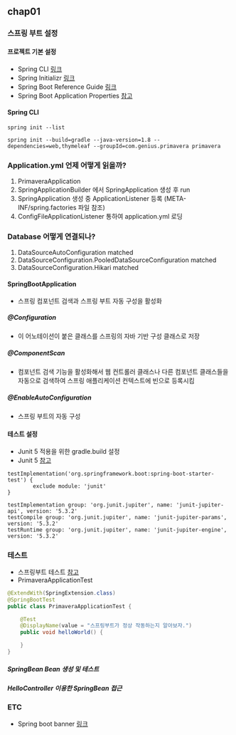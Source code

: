 ## chap01
### 스프링 부트 설정
#### 프로젝트 기본 설정
* Spring CLI [링크](https://docs.spring.io/spring-boot/docs/current/reference/html/getting-started-installing-spring-boot.html#getting-started-installing-the-cli)
* Spring Initializr [링크](https://start.spring.io/) 
* Spring Boot Reference Guide [링크](https://docs.spring.io/spring-boot/docs/current/reference/html/)
* Spring Boot Application Properties [참고](https://docs.spring.io/spring-boot/docs/current/reference/html/common-application-properties.html)

#### Spring CLI
```
spring init --list

spring init --build=gradle --java-version=1.8 --dependencies=web,thymeleaf --groupId=com.genius.primavera primavera

```

### Application.yml 언제 어떻게 읽을까?
1. PrimaveraApplication
2. SpringApplicationBuilder 에서 SpringApplication 생성 후 run
3. SpringApplication 생성 중 ApplicationListener 등록 (META-INF/spring.factories 파일 참조)
4. ConfigFileApplicationListener 통하여 application.yml 로딩

### Database 어떻게 연결되나?
1. DataSourceAutoConfiguration matched
2. DataSourceConfiguration.PooledDataSourceConfiguration matched
3. DataSourceConfiguration.Hikari matched

#### SpringBootApplication
* 스프링 컴포넌트 검색과 스프링 부트 자동 구성을 활성화 

##### @Configuration
* 이 어노테이션이 붙은 클래스를 스프링의 자바 기반 구성 클래스로 저장

##### @ComponentScan
* 컴포넌트 검색 기능을 활성화해서 웹 컨트롤러 클래스나 다른 컴포넌트 클래스들을 자동으로 검색하여 스프링 애플리케이션 컨텍스트에 빈으로 등록시킴

##### @EnableAutoConfiguration
* 스프링 부트의 자동 구성

#### 테스트 설정
* Junit 5 적용을 위한 gradle.build 설정
* Junit 5 [참고](https://junit.org/junit5/docs/current/user-guide/)

```
testImplementation('org.springframework.boot:spring-boot-starter-test') {
        exclude module: 'junit'
}

testImplementation group: 'org.junit.jupiter', name: 'junit-jupiter-api', version: '5.3.2'
testCompile group: 'org.junit.jupiter', name: 'junit-jupiter-params', version: '5.3.2'
testRuntime group: 'org.junit.jupiter', name: 'junit-jupiter-engine', version: '5.3.2'
```

### 테스트
* 스프링부트 테스트 [참고](https://docs.spring.io/spring-boot/docs/current/reference/html/boot-features-testing.html)
* PrimaveraApplicationTest

```java
@ExtendWith(SpringExtension.class)
@SpringBootTest
public class PrimaveraApplicationTest {

	@Test
	@DisplayName(value = "스프링부트가 정상 작동하는지 알아보자.")
	public void helloWorld() {

	}
}
```

##### SpringBean Bean 생성 및 테스트

##### HelloController 이용한 SpringBean 접근

### ETC
* Spring boot banner [링크](https://devops.datenkollektiv.de/banner.txt/index.html)
